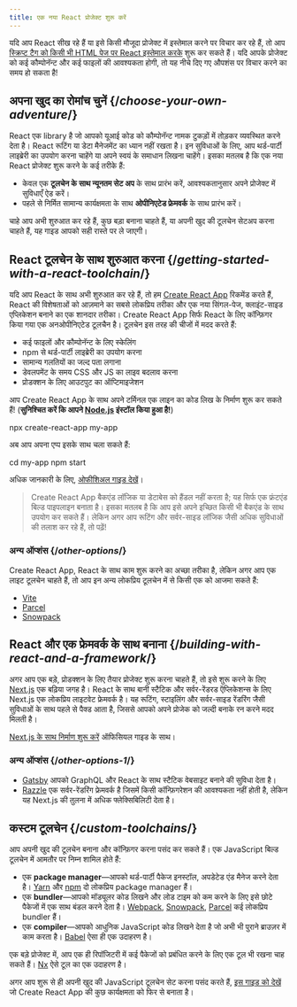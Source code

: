 ```yaml
---
title: एक नया React प्रोजेक्ट शुरू करें
---
```


<Intro>

यदि आप React सीख रहे हैं या इसे किसी मौजूदा प्रोजेक्ट में इस्तेमाल करने पर विचार कर रहे हैं, तो आप [स्क्रिप्ट टैग को किसी भी HTML पेज पर React इस्तेमाल करके](/learn/add-react-to-a-website) शुरू कर सकते हैं। यदि आपके प्रोजेक्ट को कई कौम्पोनॅन्ट और कई फाइलों की आवश्यकता होगी, तो यह नीचे दिए गए औपशंस पर विचार करने का समय हो सकता है!

</Intro>

## अपना खुद का रोमांच चुनें {/*choose-your-own-adventure*/}

React एक library है जो आपको यूआई कोड को कौम्पोनॅन्ट नामक टुकड़ों में तोड़कर व्यवस्थित करने देता है। React रूटिंग या डेटा मैनेजमेंट का ध्यान नहीं रखता है। इन सुविधाओं के लिए, आप थर्ड-पार्टी लाइब्रेरी का उपयोग करना चाहेंगे या अपने स्वयं के समाधान लिखना चाहेंगे। इसका मतलब है कि एक नया React प्रोजेक्ट शुरू करने के कई तरीके हैं:

* केवल एक **टूलचेन के साथ न्यूनतम सेट अप** के साथ प्रारंभ करें, आवश्यकतानुसार अपने प्रोजेक्ट में सुविधाएँ ऐड करें।
* पहले से निर्मित सामान्य कार्यक्षमता के साथ **ओपीनिएटेड फ्रेमवर्क** के साथ प्रारंभ करें।

चाहे आप अभी शुरुआत कर रहे हैं, कुछ बड़ा बनाना चाहते हैं, या अपनी खुद की टूलचेन सेटअप करना चाहते हैं, यह गाइड आपको सही रास्ते पर ले जाएगी।

## React टूलचेन के साथ शुरुआत करना {/*getting-started-with-a-react-toolchain*/}

यदि आप React के साथ अभी शुरुआत कर रहे हैं, तो हम [Create React App](https://create-react-app.dev/) रिकमेंड करते हैं, React की विशेषताओं को आज़माने का सबसे लोकप्रिय तरीका और एक नया सिंगल-पेज, क्लाइंट-साइड एप्लिकेशन बनाने का एक शानदार तरीका। Create React App सिर्फ React के लिए कॉन्फ़िगर किया गया एक अनओपीनिएटेड टूलचैन है। टूलचेन इस तरह की चीजों में मदद करते हैं:

* कई फाइलों और कौम्पोनॅन्ट के लिए स्केलिंग
* npm से थर्ड-पार्टी लाइब्रेरी का उपयोग करना
* सामान्य गलतियों का जल्द पता लगाना
* डेवलपमेंट के समय CSS और JS का लाइव बदलाव करना
* प्रोडक्शन के लिए आउटपुट का ऑप्टिमाइजेशन

आप Create React App के साथ अपने टर्मिनल एक लाइन का कोड लिख के निर्माण शुरू कर सकते हैं! (**सुनिश्चित करें कि आपने [Node.js](https://nodejs.org/) इंस्टॉल किया हुआ है!**)

<TerminalBlock>

npx create-react-app my-app

</TerminalBlock>

अब आप अपना एप्प इसके साथ चला सकते हैं:

<TerminalBlock>

cd my-app
npm start

</TerminalBlock>

अधिक जानकारी के लिए, [ओफीशिअल गाइड देखें](https://create-react-app.dev/docs/getting-started)।

> Create React App बैकएंड लॉजिक या डेटाबेस को हैंडल नहीं करता है; यह सिर्फ एक फ्रंटएंड बिल्ड पाइपलाइन बनाता है। इसका मतलब है कि आप इसे अपने इच्छित किसी भी बैकएंड के साथ उपयोग कर सकते हैं। लेकिन अगर आप रूटिंग और सर्वर-साइड लॉजिक जैसी अधिक सुविधाओं की तलाश कर रहे हैं, तो पढ़ें!

### अन्य ऑप्शंस {/*other-options*/}

Create React App, React के साथ काम शुरू करने का अच्छा तरीका है, लेकिन अगर आप एक लाइट टूलचेन चाहते हैं, तो आप इन अन्य लोकप्रिय टूलचेन में से किसी एक को आजमा सकते हैं:

* [Vite](https://vitejs.dev/guide/)
* [Parcel](https://parceljs.org/)
* [Snowpack](https://www.snowpack.dev/tutorials/react)

## React और एक फ्रेमवर्क के साथ बनाना {/*building-with-react-and-a-framework*/}

अगर आप एक बड़े, प्रोडक्शन के लिए तैयार प्रोजेक्ट शुरू करना चाहते हैं, तो इसे शुरू करने के लिए [Next.js](https://nextjs.org/) एक बढ़िया जगह है। React के साथ बानी स्टैटिक और सर्वर-रेंडरड ऍप्लिकेशन्स के लिए Next.js एक लोकप्रिय लाइटवेट फ्रेमवर्क है।  यह रूटिंग, स्टाइलिंग और सर्वर-साइड रेंडरिंग जैसी सुविधाओं के साथ पहले से पैक्ड आता है, जिससे आपको अपने प्रोजेक को जल्दी बनाके रन करने मदद मिलती है।

[Next.js के साथ निर्माण शुरू करें](https://nextjs.org/docs/getting-started) ऑफिसियल गाइड के साथ।

### अन्य ऑप्शंस {/*other-options-1*/}

* [Gatsby](https://www.gatsbyjs.org/) आपको GraphQL और React के साथ स्टैटिक वेबसाइट बनाने की सुविधा देता है।
* [Razzle](https://razzlejs.org/) एक सर्वर-रेंडरिंग फ्रेमवर्क है जिसमें किसी कॉन्फ़िगरेशन की आवश्यकता नहीं होती है, लेकिन यह Next.js की तुलना में अधिक फ्लेक्सिबिलिटी देता है।

## कस्टम टूलचेन {/*custom-toolchains*/}

आप अपनी खुद की टूलचेन बनाना और कॉन्फ़िगर करना पसंद कर सकते हैं। एक JavaScript बिल्ड टूलचेन में आमतौर पर निम्न शामिल होते हैं:

* एक **package manager**—आपको थर्ड-पार्टी पैकेज इनस्टॉल, अपडेटेड एंड मैनेज करने देता है। [Yarn](https://yarnpkg.com/) और [npm](https://www.npmjs.com/) दो लोकप्रिय package manager हैं।
* एक **bundler**—आपको मॉड्यूलर कोड लिखने और लोड टाइम को कम करने के लिए इसे छोटे पैकेजों में एक साथ बंडल करने देता है। [Webpack](https://webpack.js.org/), [Snowpack](https://www.snowpack.dev/), [Parcel](https://parceljs.org/) कई लोकप्रिय bundler हैं।
* एक **compiler**—आपको आधुनिक JavaScript कोड लिखने देता है जो अभी भी पुराने ब्राउज़र में काम करता है। [Babel](https://babeljs.io/) ऐसा ही एक उदाहरण है।

एक बड़े प्रोजेक्ट में, आप एक ही रिपॉजिटरी में कई पैकेजों को प्रबंधित करने के लिए एक टूल भी रखना चाह सकते हैं। [Nx](https://nx.dev/react) ऐसे टूल का एक उदाहरण है।

अगर आप शुरू से ही अपनी खुद की JavaScript टूलचेन सेट करना पसंद करते हैं, [इस गाइड को देखें](https://blog.usejournal.com/creating-a-react-app-from-scratch-f3c693b84658) जो Create React App की कुछ कार्यक्षमता को फिर से बनाता है।
